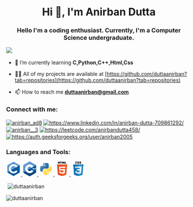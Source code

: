 <h1 align="center">Hi 👋, I'm Anirban Dutta</h1>
<h3 align="center">Hello I'm a coding enthusiast. Currently, I'm a Computer Science undergraduate. </h3>

<img src="https://cdn.dribbble.com/users/2131993/screenshots/4948736/thoughtworks-gif_dribbble.gif">


- 🌱 I’m currently learning **C,Python,C++,Html,Css**

- 👨‍💻 All of my projects are available at [https://github.com/duttaanirban?tab=repositories](https://github.com/duttaanirban?tab=repositories)

- 📫 How to reach me **duttaanirban@gmail.com**

<h3 align="left">Connect with me:</h3>
<p align="left">
<a href="https://twitter.com/anirban_ad8" target="blank"><img align="center" src="https://raw.githubusercontent.com/rahuldkjain/github-profile-readme-generator/master/src/images/icons/Social/twitter.svg" alt="anirban_ad8" height="30" width="40" /></a>
<a href="https://linkedin.com/in/https://www.linkedin.com/in/anirban-dutta-709861292/" target="blank"><img align="center" src="https://raw.githubusercontent.com/rahuldkjain/github-profile-readme-generator/master/src/images/icons/Social/linked-in-alt.svg" alt="https://www.linkedin.com/in/anirban-dutta-709861292/" height="30" width="40" /></a>
<a href="https://instagram.com/anirban__3" target="blank"><img align="center" src="https://raw.githubusercontent.com/rahuldkjain/github-profile-readme-generator/master/src/images/icons/Social/instagram.svg" alt="anirban__3" height="30" width="40" /></a>
<a href="https://www.leetcode.com/https://leetcode.com/anirbandutta458/" target="blank"><img align="center" src="https://raw.githubusercontent.com/rahuldkjain/github-profile-readme-generator/master/src/images/icons/Social/leet-code.svg" alt="https://leetcode.com/anirbandutta458/" height="30" width="40" /></a>
<a href="https://auth.geeksforgeeks.org/user/https://auth.geeksforgeeks.org/user/anirban2005" target="blank"><img align="center" src="https://raw.githubusercontent.com/rahuldkjain/github-profile-readme-generator/master/src/images/icons/Social/geeks-for-geeks.svg" alt="https://auth.geeksforgeeks.org/user/anirban2005" height="30" width="40" /></a>
</p>

<h3 align="left">Languages and Tools:</h3>
<p align="left"> <a href="https://www.cprogramming.com/" target="_blank" rel="noreferrer"> <img src="https://raw.githubusercontent.com/devicons/devicon/master/icons/c/c-original.svg" alt="c" width="40" height="40"/> </a> <a href="https://www.w3schools.com/cpp/" target="_blank" rel="noreferrer"> <img src="https://raw.githubusercontent.com/devicons/devicon/master/icons/cplusplus/cplusplus-original.svg" alt="cplusplus" width="40" height="40"/> </a> <a href="https://www.python.org" target="_blank" rel="noreferrer"> <img src="https://raw.githubusercontent.com/devicons/devicon/master/icons/python/python-original.svg" alt="python" width="40" height="40"/> </a> <a href="https://www.w3.org/html/" target="_blank" rel="noreferrer"> <img src="https://raw.githubusercontent.com/devicons/devicon/master/icons/html5/html5-original-wordmark.svg" alt="html5" width="40" height="40"/> </a> <a href="https://www.w3schools.com/css/" target="_blank" rel="noreferrer"> <img src="https://raw.githubusercontent.com/devicons/devicon/master/icons/css3/css3-original-wordmark.svg" alt="css3" width="40" height="40"/> </a> </p>

<p>&nbsp;<img align="center" src="https://github-readme-stats.vercel.app/api?username=duttaanirban&show_icons=true&locale=en" alt="duttaanirban" /></p>

<p><img align="center" src="https://github-readme-streak-stats.herokuapp.com/?user=duttaanirban&" alt="duttaanirban" /></p>

